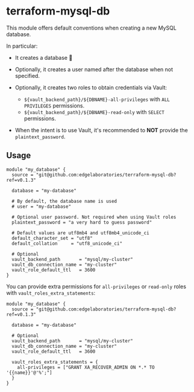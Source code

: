 # terraform-mysql-db

This module offers default conventions when creating a new MySQL database.

In particular:

- It creates a database 👋
- Optionally, it creates a user named after the database when not specified.
- Optionally, it creates two roles to obtain credentials via Vault:

  - `${vault_backend_path}/${DBNAME}-all-privileges` with `ALL PRIVILEGES` permissions.
  - `${vault_backend_path}/${DBNAME}-read-only` with `SELECT` permissions.

- When the intent is to use Vault, it's recommended to **NOT** provide the `plaintext_password`.

## Usage

```hcl
module "my_database" {
  source = "git@github.com:edgelaboratories/terraform-mysql-db?ref=v0.1.3"

  database = "my-database"

  # By default, the database name is used
  # user = "my-database"

  # Optional user password. Not required when using Vault roles
  plaintext_password = "a very hard to guess password"

  # Default values are utf8mb4 and utf8mb4_unicode_ci
  default_character_set = "utf8"
  default_collation     = "utf8_unicode_ci"

  # Optional
  vault_backend_path       = "mysql/my-cluster"
  vault_db_connection_name = "my-cluster"
  vault_role_default_ttl   = 3600
}
```

You can provide extra permissions for `all-privileges` or `read-only` roles with `vault_roles_extra_statements`:

```hcl
module "my_database" {
  source = "git@github.com:edgelaboratories/terraform-mysql-db?ref=v0.1.3"

  database = "my-database"

  # Optional
  vault_backend_path       = "mysql/my-cluster"
  vault_db_connection_name = "my-cluster"
  vault_role_default_ttl   = 3600

  vault_roles_extra_statements = {
    all-privileges = ["GRANT XA_RECOVER_ADMIN ON *.* TO '{{name}}'@'%';"]
  }
}
```
